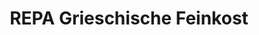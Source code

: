 ---
title: "REPA Grieschische Feinkost"
url: /froendenberg-ruhr/repa-grieschische-feinkost/
shop: Feinkost
---